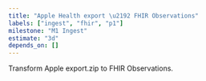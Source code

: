 ```yaml
---
title: "Apple Health export \u2192 FHIR Observations"
labels: ["ingest", "fhir", "p1"]
milestone: "M1 Ingest"
estimate: "3d"
depends_on: []
---
```


Transform Apple export.zip to FHIR Observations.
